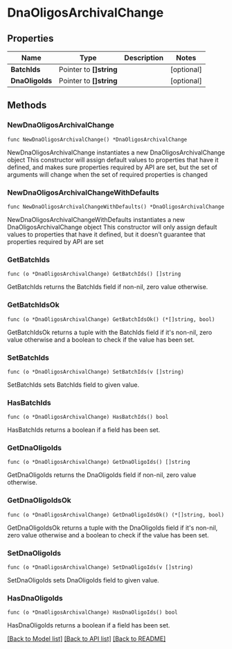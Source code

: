# DnaOligosArchivalChange

## Properties

Name | Type | Description | Notes
------------ | ------------- | ------------- | -------------
**BatchIds** | Pointer to **[]string** |  | [optional] 
**DnaOligoIds** | Pointer to **[]string** |  | [optional] 

## Methods

### NewDnaOligosArchivalChange

`func NewDnaOligosArchivalChange() *DnaOligosArchivalChange`

NewDnaOligosArchivalChange instantiates a new DnaOligosArchivalChange object
This constructor will assign default values to properties that have it defined,
and makes sure properties required by API are set, but the set of arguments
will change when the set of required properties is changed

### NewDnaOligosArchivalChangeWithDefaults

`func NewDnaOligosArchivalChangeWithDefaults() *DnaOligosArchivalChange`

NewDnaOligosArchivalChangeWithDefaults instantiates a new DnaOligosArchivalChange object
This constructor will only assign default values to properties that have it defined,
but it doesn't guarantee that properties required by API are set

### GetBatchIds

`func (o *DnaOligosArchivalChange) GetBatchIds() []string`

GetBatchIds returns the BatchIds field if non-nil, zero value otherwise.

### GetBatchIdsOk

`func (o *DnaOligosArchivalChange) GetBatchIdsOk() (*[]string, bool)`

GetBatchIdsOk returns a tuple with the BatchIds field if it's non-nil, zero value otherwise
and a boolean to check if the value has been set.

### SetBatchIds

`func (o *DnaOligosArchivalChange) SetBatchIds(v []string)`

SetBatchIds sets BatchIds field to given value.

### HasBatchIds

`func (o *DnaOligosArchivalChange) HasBatchIds() bool`

HasBatchIds returns a boolean if a field has been set.

### GetDnaOligoIds

`func (o *DnaOligosArchivalChange) GetDnaOligoIds() []string`

GetDnaOligoIds returns the DnaOligoIds field if non-nil, zero value otherwise.

### GetDnaOligoIdsOk

`func (o *DnaOligosArchivalChange) GetDnaOligoIdsOk() (*[]string, bool)`

GetDnaOligoIdsOk returns a tuple with the DnaOligoIds field if it's non-nil, zero value otherwise
and a boolean to check if the value has been set.

### SetDnaOligoIds

`func (o *DnaOligosArchivalChange) SetDnaOligoIds(v []string)`

SetDnaOligoIds sets DnaOligoIds field to given value.

### HasDnaOligoIds

`func (o *DnaOligosArchivalChange) HasDnaOligoIds() bool`

HasDnaOligoIds returns a boolean if a field has been set.


[[Back to Model list]](../README.md#documentation-for-models) [[Back to API list]](../README.md#documentation-for-api-endpoints) [[Back to README]](../README.md)



